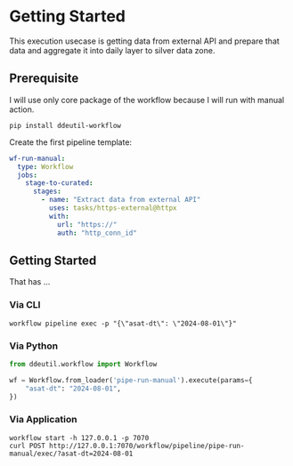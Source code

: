 # Getting Started

This execution usecase is getting data from external API and prepare that data
and aggregate it into daily layer to silver data zone.

## Prerequisite

I will use only core package of the workflow because I will run with manual
action.

```shell
pip install ddeutil-workflow
```

Create the first pipeline template:

```yaml
wf-run-manual:
  type: Workflow
  jobs:
    stage-to-curated:
      stages:
        - name: "Extract data from external API"
          uses: tasks/https-external@httpx
          with:
            url: "https://"
            auth: "http_conn_id"
```

## Getting Started

That has ...

### Via CLI

```shell
workflow pipeline exec -p "{\"asat-dt\": \"2024-08-01\"}"
```

### Via Python

```python
from ddeutil.workflow import Workflow

wf = Workflow.from_loader('pipe-run-manual').execute(params={
    "asat-dt": "2024-08-01",
})
```

### Via Application

```shell
workflow start -h 127.0.0.1 -p 7070
curl POST http://127.0.0.1:7070/workflow/pipeline/pipe-run-manual/exec/?asat-dt=2024-08-01
```
